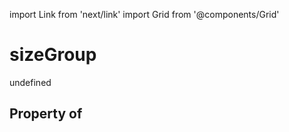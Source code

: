 import Link from 'next/link'
import Grid from '@components/Grid'

# sizeGroup

undefined

## Property of



